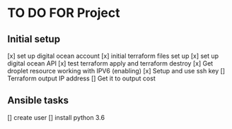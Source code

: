 # TO DO FOR Project
## Initial setup
[x] set up digital ocean account
[x] initial terraform files set up
[x] set up digital ocean API
[x] test terraform apply and terraform destroy
[x] Get droplet resource working with IPV6 (enabling)
[x] Setup and use ssh key
[] Terraform output IP address
[] Get it to output cost

## Ansible tasks
[] create user
[] install python 3.6

